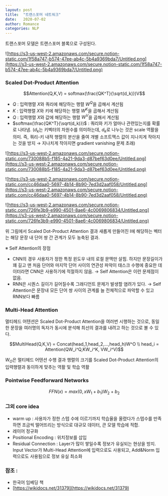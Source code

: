 ```yaml
---
layout: post
title:  "트랜스포머 네트워크"
date:   2020-07-02
author: Romance
categories: NLP
---
```

트랜스포머 모델은 트랜스포머 블록으로 구성된다.

![https://s3-us-west-2.amazonaws.com/secure.notion-static.com/1f58a747-b574-47ee-ab4c-5b4a9369bda7/Untitled.png](https://s3-us-west-2.amazonaws.com/secure.notion-static.com/1f58a747-b574-47ee-ab4c-5b4a9369bda7/Untitled.png)

### Scaled Dot-Product Attention

$$Attention(Q,K,V) = softmax(\frac{QK^T}{\sqrt(d_k)})V$$

- $Q$ : 입력행렬 $X$와 쿼리에 해당하는 행렬 $W^Q$을 곱해서 계산됨
- $K$ : 입력행렬 $X$와 키에 해당하는 행렬 $W^K$을 곱해서 계산됨
- $Q$ : 입력행렬 $X$와 값에 해당하는 행렬 $W^V$을 곱해서 계산됨
- $softmax(\frac{QK^T}{\sqrt(d_k)})$ : 쿼리와 키가 얼마나 관련있는지를 확률로 나타냄. ($d_k$는 키벡터의 차원수를 의미하는데, $d_k$로 나누는 것은 scale 역활을 의미. 즉, 쿼리-키 내적 행렬의 분산을 줄여 개별 소프트맥스 값이 지나치게 작아지는 것을 방지 → 지나치게 작아지면 gradient vanishing 문제 초래)

![https://s3-us-west-2.amazonaws.com/secure.notion-static.com/730088b5-f185-4a21-9da3-d87bef63d0ee/Untitled.png](https://s3-us-west-2.amazonaws.com/secure.notion-static.com/730088b5-f185-4a21-9da3-d87bef63d0ee/Untitled.png)

![https://s3-us-west-2.amazonaws.com/secure.notion-static.com/cc46daa0-5697-4b14-8b90-7ed3d2aaf058/Untitled.png](https://s3-us-west-2.amazonaws.com/secure.notion-static.com/cc46daa0-5697-4b14-8b90-7ed3d2aaf058/Untitled.png)

![https://s3-us-west-2.amazonaws.com/secure.notion-static.com/726fe3b9-e990-4501-8ae6-4c0069806834/Untitled.png](https://s3-us-west-2.amazonaws.com/secure.notion-static.com/726fe3b9-e990-4501-8ae6-4c0069806834/Untitled.png)

위 그림에서 Scaled Dot-Product Attention 결과 새롭게 만들어진 I에 해당하는 벡터는 해당 문장 내 단어 쌍 간 관계가 모두 농축된 결과.

※ Self Attention의 장점

- CNN의 경우 사용자가 정한 특정 윈도우 내의 로컬 문맥만 살핌. 하지만 문장길이가 꽤 길고 맨 처음 단어와 마지막 단어 사이의 연관성 파악이 태스크 수행에 중요한 데이터라면 CNN은 사용하기에 적절하지 않음. → Self Attention은 이런 문제점이 없음.
- RNN은 시퀀스 길이가 길어질수록 그래디언트 문제가 발생할 염려가 있다. → Self Attention은 문장내 모든 단어 쌍 사이의 관계를 늘 전체적으로 파악할 수 있고 RNN보다 빠름

### Multi-Head Attention

멀티헤드 어텐션은 Scaled Dot-Product Attention을 여러번 시행하는 것으로, 동일한 문장을 여러명의 독자가 동시에 분석해 최선의 결과를 내려고 하는 것으로 볼 수 있다. 

$$MultiHead(Q,K,V) = Concat(head_1,head_2,...,head_h)W^O \\
head_i = Attention(QW_i^Q,KW_i^K, VW_i^V)$$

$W_O$은 멀티헤드 어텐션 수행 결과 행렬의 크기를 Scaled Dot-Product Attention의 입력행렬과 동이하게 맞추는 역활 및 학습 역활

### Pointwise Feedforward Networks

$$FFN(x) = max(0, xW_1+b_1)W_2+b_2$$

### 그외 core idea

- warm up : 사용자가 정한 스텝 수에 이르기까지 학습율을 올렸다가 스텝수를 만족하면 조금씩 떨어뜨리는 방식으로 대규모 데이터, 큰 모델 학습에 적합.
- 레이어 정규화
- Positional Encoding : 위치정보를 삽입
- Residual Connection : Layer가 많이 쌓일수록 정보가 유실되는 현상을 방지. Input Vector가 Multi-Head Attention에 입력으로도 사용되고, Add&Norm 입력으로도 사용됨으로 정보 유실 최소화

### 참조 :

- 한국어 임베딩 책
- [https://wikidocs.net/31379](https://wikidocs.net/31379)
